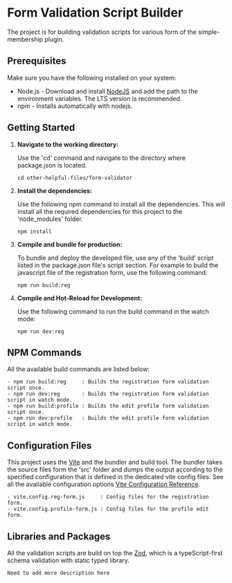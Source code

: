# Form Validation Script Builder

The project is for building validation scripts for various form of the simple-membership plugin.


## Prerequisites

Make sure you have the following installed on your system:

- Node.js - Download and install [NodeJS](https://nodejs.org/) and add the path to the environment variables. The LTS version is recommended.
- npm - Installs automatically with nodejs.

## Getting Started

1. **Navigate to the working directory:**
   
   Use the 'cd' command and navigate to the directory where package.json is located.
   ```
   cd other-helpful-files/form-validator
   ```
2. **Install the dependencies:**

   Use the following npm command to install all the dependencies. This will install all the required dependencies for this project to the 'node_modules' folder.
   ```
   npm install
   ```
3. **Compile and bundle for production:**

   To bundle and deploy the developed file, use any of the 'build' script listed in the package.json file's script section. For example to build the javascript file of the registration form, use the following command:
   ```
   npm run build:reg
   ```
4. **Compile and Hot-Reload for Development:**

   Use the following command to run the build command in the watch mode:
   ```
   npm run dev:reg
   ```

## NPM Commands
All the available build commands are listed below:

   ```
   - npm run build:reg     : Builds the registration form validation script once.
   - npm run dev:reg       : Builds the registration form validation script in watch mode.
   - npm run build:profile : Builds the edit profile form validation script once.
   - npm run dev:profile   : Builds the edit profile form validation script in watch mode.
   ```

## Configuration Files
This project uses the [Vite](https://vitejs.dev) and the bundler and build tool. The bundler takes the source files form the 'src' folder and dumps the output according to the specified configuration that is defined in the dedicated vite config files. See all the available configuration options [Vite Configuration Reference](https://vitejs.dev/config/).

```
- vite.config.reg-form.js     : Config files for the registration form.
- vite.config.profile-form.js : Config files for the profile edit form.
```

## Libraries and Packages
All the validation scripts are build on top the [Zod](https://zod.dev/), which is a typeScript-first schema validation with static typed library.


    Need to add more description here
      